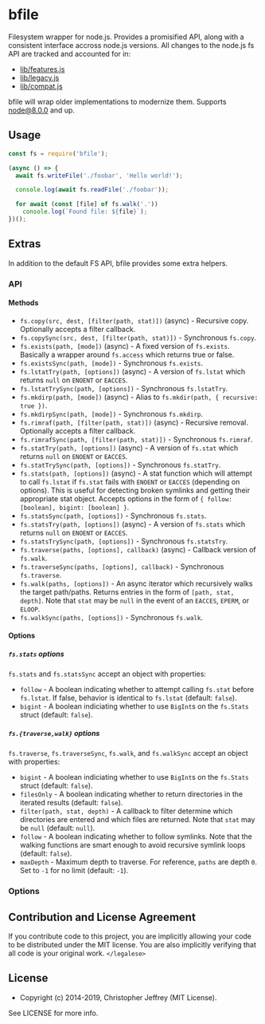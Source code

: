 # bfile

Filesystem wrapper for node.js. Provides a promisified API, along with a
consistent interface accross node.js versions. All changes to the node.js fs
API are tracked and accounted for in:

- [lib/features.js]
- [lib/legacy.js]
- [lib/compat.js]

bfile will wrap older implementations to modernize them. Supports node@8.0.0
and up.

## Usage

``` js
const fs = require('bfile');

(async () => {
  await fs.writeFile('./foobar', 'Hello world!');

  console.log(await fs.readFile('./foobar'));

  for await (const [file] of fs.walk('.'))
    console.log(`Found file: ${file}`);
})();
```

## Extras

In addition to the default FS API, bfile provides some extra helpers.

### API

#### Methods

- `fs.copy(src, dest, [filter(path, stat)])` (async) - Recursive copy.
  Optionally accepts a filter callback.
- `fs.copySync(src, dest, [filter(path, stat)])` - Synchronous `fs.copy`.
- `fs.exists(path, [mode])` (async) - A fixed version of `fs.exists`. Basically
  a wrapper around `fs.access` which returns true or false.
- `fs.existsSync(path, [mode])` - Synchronous `fs.exists`.
- `fs.lstatTry(path, [options])` (async) - A version of `fs.lstat` which
  returns `null` on `ENOENT` or `EACCES`.
- `fs.lstatTrySync(path, [options])` - Synchronous `fs.lstatTry`.
- `fs.mkdirp(path, [mode])` (async) - Alias to
  `fs.mkdir(path, { recursive: true })`.
- `fs.mkdirpSync(path, [mode])` - Synchronous `fs.mkdirp`.
- `fs.rimraf(path, [filter(path, stat)])` (async) - Recursive removal.
  Optionally accepts a filter callback.
- `fs.rimrafSync(path, [filter(path, stat)])` - Synchronous `fs.rimraf`.
- `fs.statTry(path, [options])` (async) - A version of `fs.stat` which returns
  `null` on `ENOENT` or `EACCES`.
- `fs.statTrySync(path, [options])` - Synchronous `fs.statTry`.
- `fs.stats(path, [options])` (async) - A stat function which will attempt to
  call `fs.lstat` if `fs.stat` fails with `ENOENT` or `EACCES` (depending on
  options). This is useful for detecting broken symlinks and getting their
  appropriate stat object. Accepts options in the form of
  `{ follow: [boolean], bigint: [boolean] }`.
- `fs.statsSync(path, [options])` - Synchronous `fs.stats`.
- `fs.statsTry(path, [options])` (async) - A version of `fs.stats` which
  returns `null` on `ENOENT` or `EACCES`.
- `fs.statsTrySync(path, [options])` - Synchronous `fs.statsTry`.
- `fs.traverse(paths, [options], callback)` (async) - Callback version of
  `fs.walk`.
- `fs.traverseSync(paths, [options], callback)` - Synchronous `fs.traverse`.
- `fs.walk(paths, [options])` - An async iterator which recursively walks the
  target path/paths.  Returns entries in the form of `[path, stat, depth]`.
  Note that `stat` may be `null` in the event of an `EACCES`, `EPERM`, or
  `ELOOP`.
- `fs.walkSync(paths, [options])` - Synchronous `fs.walk`.

#### Options

##### `fs.stats` options

`fs.stats` and `fs.statsSync` accept an object with properties:

- `follow` - A boolean indicating whether to attempt calling `fs.stat` before
  `fs.lstat`. If false, behavior is identical to `fs.lstat` (default: `false`).
- `bigint` - A boolean indiciating whether to use `BigInt`s on the `fs.Stats`
  struct (default: `false`).

##### `fs.{traverse,walk}` options

`fs.traverse`, `fs.traverseSync`, `fs.walk`, and `fs.walkSync` accept an object
with properties:

- `bigint` - A boolean indiciating whether to use `BigInt`s on the `fs.Stats`
  struct (default: `false`).
- `filesOnly` - A boolean indicating whether to return directories in the
  iterated results (default: `false`).
- `filter(path, stat, depth)` - A callback to filter determine which
  directories are entered and which files are returned. Note that `stat` may be
  `null` (default: `null`).
- `follow` - A boolean indicating whether to follow symlinks. Note that the
  walking functions are smart enough to avoid recursive symlink loops (default:
  `false`).
- `maxDepth` - Maximum depth to traverse. For reference, `paths` are depth `0`.
  Set to `-1` for no limit (default: `-1`).

### Options

## Contribution and License Agreement

If you contribute code to this project, you are implicitly allowing your code
to be distributed under the MIT license. You are also implicitly verifying that
all code is your original work. `</legalese>`

## License

- Copyright (c) 2014-2019, Christopher Jeffrey (MIT License).

See LICENSE for more info.

[lib/features.js]: https://github.com/bcoin-org/bfile/blob/master/lib/features.js
[lib/legacy.js]: https://github.com/bcoin-org/bfile/blob/master/lib/legacy.js
[lib/compat.js]: https://github.com/bcoin-org/bfile/blob/master/lib/compat.js
